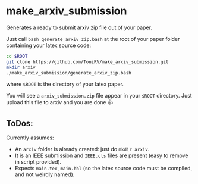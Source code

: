 # make_arxiv_submission
Generates a ready to submit arxiv zip file out of your paper.

Just call `bash generate_arxiv_zip.bash` at the root of your paper folder containing your latex source code:

```bash
cd $ROOT
git clone https://github.com/ToniRV/make_arxiv_submission.git
mkdir arxiv
./make_arxiv_submission/generate_arxiv_zip.bash
```

where `$ROOT` is the directory of your latex paper.

You will see a `arxiv_submission.zip` file appear in your `$ROOT` directory.
Just upload this file to arxiv and you are done :+1:

## ToDos:

Currently assumes:
- An `arxiv` folder is already created: just do `mkdir arxiv`.
- It is an IEEE submission and `IEEE.cls` files are present (easy to remove in script provided).
- Expects `main.tex`, `main.bbl` (so the latex source code must be compiled, and not weirdly named).
